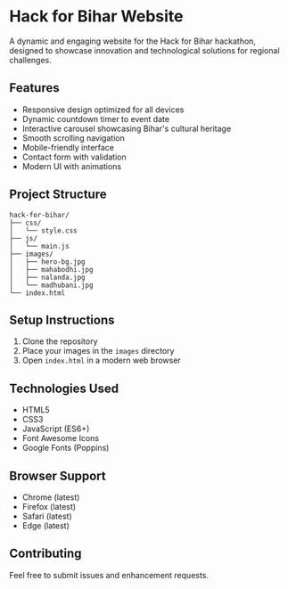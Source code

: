 # Hack for Bihar Website

A dynamic and engaging website for the Hack for Bihar hackathon, designed to showcase innovation and technological solutions for regional challenges.

## Features

- Responsive design optimized for all devices
- Dynamic countdown timer to event date
- Interactive carousel showcasing Bihar's cultural heritage
- Smooth scrolling navigation
- Mobile-friendly interface
- Contact form with validation
- Modern UI with animations

## Project Structure

```
hack-for-bihar/
├── css/
│   └── style.css
├── js/
│   └── main.js
├── images/
│   ├── hero-bg.jpg
│   ├── mahabodhi.jpg
│   ├── nalanda.jpg
│   └── madhubani.jpg
└── index.html
```

## Setup Instructions

1. Clone the repository
2. Place your images in the `images` directory
3. Open `index.html` in a modern web browser

## Technologies Used

- HTML5
- CSS3
- JavaScript (ES6+)
- Font Awesome Icons
- Google Fonts (Poppins)

## Browser Support

- Chrome (latest)
- Firefox (latest)
- Safari (latest)
- Edge (latest)

## Contributing

Feel free to submit issues and enhancement requests.
